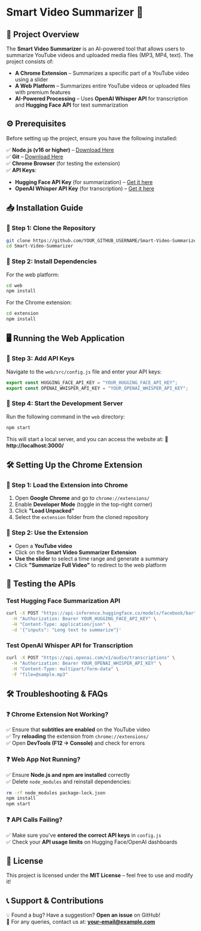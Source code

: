 # Smart Video Summarizer 🎥

## 📖 Project Overview

The **Smart Video Summarizer** is an AI-powered tool that allows users to summarize YouTube videos and uploaded media files (MP3, MP4, text). The project consists of:

* **A Chrome Extension** – Summarizes a specific part of a YouTube video using a slider
* **A Web Platform** – Summarizes entire YouTube videos or uploaded files with premium features
* **AI-Powered Processing** – Uses **OpenAI Whisper API** for transcription and **Hugging Face API** for text summarization

## ⚙️ Prerequisites

Before setting up the project, ensure you have the following installed:

✅ **Node.js (v16 or higher)** – [Download Here](https://nodejs.org/)  
✅ **Git** – [Download Here](https://git-scm.com/)  
✅ **Chrome Browser** (for testing the extension)  
✅ **API Keys**:
* **Hugging Face API Key** (for summarization) – [Get it here](https://huggingface.co/)
* **OpenAI Whisper API Key** (for transcription) – [Get it here](https://openai.com/)

## 📥 Installation Guide

### 🔹 Step 1: Clone the Repository

```bash
git clone https://github.com/YOUR_GITHUB_USERNAME/Smart-Video-Summarizer.git
cd Smart-Video-Summarizer
```

### 🔹 Step 2: Install Dependencies

For the web platform:
```bash
cd web
npm install
```

For the Chrome extension:
```bash
cd extension
npm install
```

## 🖥️ Running the Web Application

### 🔹 Step 3: Add API Keys

Navigate to the `web/src/config.js` file and enter your API keys:

```javascript
export const HUGGING_FACE_API_KEY = "YOUR_HUGGING_FACE_API_KEY";
export const OPENAI_WHISPER_API_KEY = "YOUR_OPENAI_WHISPER_API_KEY";
```

### 🔹 Step 4: Start the Development Server

Run the following command in the `web` directory:

```bash
npm start
```

This will start a local server, and you can access the website at: 🔗 **http://localhost:3000/**

## 🛠️ Setting Up the Chrome Extension

### 🔹 Step 1: Load the Extension into Chrome

1. Open **Google Chrome** and go to `chrome://extensions/`
2. Enable **Developer Mode** (toggle in the top-right corner)
3. Click **"Load Unpacked"**
4. Select the `extension` folder from the cloned repository

### 🔹 Step 2: Use the Extension

* Open a **YouTube video**
* Click on the **Smart Video Summarizer Extension**
* **Use the slider** to select a time range and generate a summary
* Click **"Summarize Full Video"** to redirect to the web platform

## 🧪 Testing the APIs

### Test Hugging Face Summarization API

```bash
curl -X POST "https://api-inference.huggingface.co/models/facebook/bart-large-cnn" \
  -H "Authorization: Bearer YOUR_HUGGING_FACE_API_KEY" \
  -H "Content-Type: application/json" \
  -d '{"inputs": "Long text to summarize"}'
```

### Test OpenAI Whisper API for Transcription

```bash
curl -X POST "https://api.openai.com/v1/audio/transcriptions" \
  -H "Authorization: Bearer YOUR_OPENAI_WHISPER_API_KEY" \
  -H "Content-Type: multipart/form-data" \
  -F "file=@sample.mp3"
```

## 🛠️ Troubleshooting & FAQs

### ❓ Chrome Extension Not Working?

✅ Ensure that **subtitles are enabled** on the YouTube video  
✅ Try **reloading** the extension from `chrome://extensions/`  
✅ Open **DevTools (F12 → Console)** and check for errors

### ❓ Web App Not Running?

✅ Ensure **Node.js and npm are installed** correctly  
✅ Delete `node_modules` and reinstall dependencies:

```bash
rm -rf node_modules package-lock.json
npm install
npm start
```

### ❓ API Calls Failing?

✅ Make sure you've **entered the correct API keys** in `config.js`  
✅ Check your **API usage limits** on Hugging Face/OpenAI dashboards

## 📜 License

This project is licensed under the **MIT License** – feel free to use and modify it!

## 📞 Support & Contributions

💡 Found a bug? Have a suggestion? **Open an issue** on GitHub!  
📧 For any queries, contact us at: **your-email@example.com**
